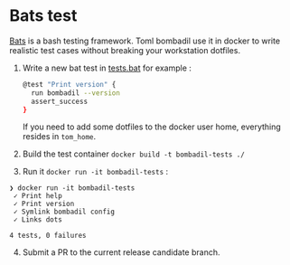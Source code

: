# Bats test

[Bats](https://github.com/bats-core/bats-core) is a bash testing framework. Toml bombadil use it in docker to write 
realistic test cases without breaking your workstation dotfiles.

1. Write a new bat test in [tests.bat](tests.sh) for example : 
    ```sh
    @test "Print version" {
      run bombadil --version
      assert_success
    }
    ```
   If you need to add some dotfiles to the docker user home, everything resides in `tom_home`. 
   
2. Build the test container `docker build -t bombadil-tests ./`
3. Run it `docker run -it bombadil-tests` : 

```
❯ docker run -it bombadil-tests
 ✓ Print help
 ✓ Print version
 ✓ Symlink bombadil config
 ✓ Links dots

4 tests, 0 failures
```

4. Submit a PR to the current release candidate branch.